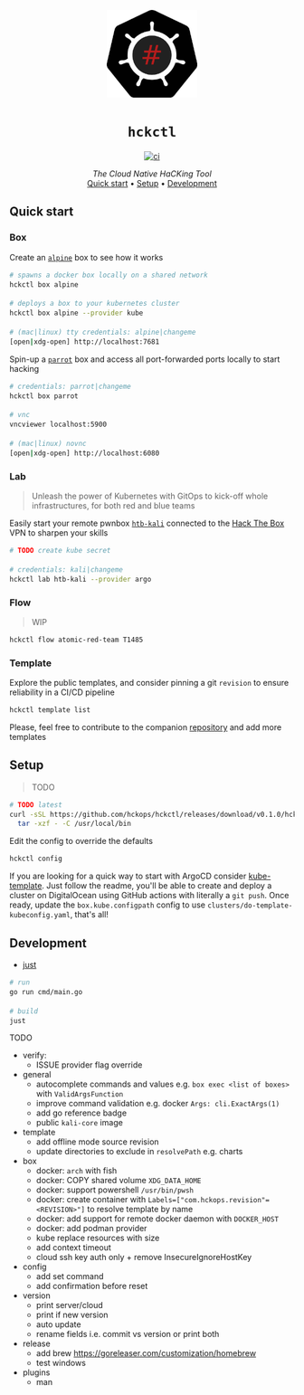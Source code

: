 <p align="center">
  <img width="160" src="docs/logo.svg" alt="logo">
</p>

<h1 align="center"><code>hckctl</code></h1>

<p align="center">
  <a href="https://github.com/hckops/hckctl/actions/workflows/ci.yaml">
    <img src="https://github.com/hckops/hckctl/actions/workflows/ci.yaml/badge.svg" alt="ci">
  </a>
</p>

<p align="center">
  <i>The Cloud Native HaCKing Tool</i><br>
  <a href="#quick-start">Quick start</a>&nbsp;&bull;
  <a href="#setup">Setup</a>&nbsp;&bull;
  <a href="#development">Development</a>
</p>

<!--
TODO description/screenshot/video/gif

A novel Breach and Attack Simulation (BAS) engine with a declarative approach to launch manual and automated attacks, either against a sandbox lab or your infrastructure.
It leverages pre-defined and always up-to-date recipes of your everyday tools to probe and verify your security posture.
Designed to transparently run locally, remotely or integrated in pipelines and to analyze, aggregate and export reports.
-->

## Quick start

### Box

Create an [`alpine`](https://github.com/hckops/megalopolis/blob/main/boxes/base/alpine.yml) box to see how it works
```bash
# spawns a docker box locally on a shared network
hckctl box alpine

# deploys a box to your kubernetes cluster
hckctl box alpine --provider kube

# (mac|linux) tty credentials: alpine|changeme
[open|xdg-open] http://localhost:7681
```

Spin-up a [`parrot`](https://github.com/hckops/megalopolis/blob/main/boxes/base/parrot.yml) box and access all port-forwarded ports locally to start hacking
```bash
# credentials: parrot|changeme
hckctl box parrot

# vnc
vncviewer localhost:5900

# (mac|linux) novnc
[open|xdg-open] http://localhost:6080
```

### Lab

> Unleash the power of Kubernetes with GitOps to kick-off whole infrastructures, for both red and blue teams

Easily start your remote pwnbox [`htb-kali`](https://github.com/hckops/megalopolis/blob/main/labs/ctf/htb-alpine.yaml) connected to the [Hack The Box](https://www.hackthebox.com) VPN to sharpen your skills
```bash
# TODO create kube secret

# credentials: kali|changeme
hckctl lab htb-kali --provider argo
```

### Flow

> WIP

```bash
hckctl flow atomic-red-team T1485
```

### Template

Explore the public templates, and consider pinning a git `revision` to ensure reliability in a CI/CD pipeline
```bash
hckctl template list
```

Please, feel free to contribute to the companion [repository](https://github.com/hckops/megalopolis) and add more templates

## Setup

> TODO

```bash
# TODO latest
curl -sSL https://github.com/hckops/hckctl/releases/download/v0.1.0/hckctl_linux_x86_64.tar.gz | \
  tar -xzf - -C /usr/local/bin
```

Edit the config to override the defaults
```bash
hckctl config
```

If you are looking for a quick way to start with ArgoCD consider [kube-template](https://github.com/hckops/kube-template).
Just follow the readme, you'll be able to create and deploy a cluster on DigitalOcean using GitHub actions with literally a `git push`.
Once ready, update the `box.kube.configpath` config to use `clusters/do-template-kubeconfig.yaml`, that's all!

## Development

* [just](https://github.com/casey/just)

```bash
# run
go run cmd/main.go

# build
just
```

TODO
* verify:
    - ISSUE provider flag override
* general
    - autocomplete commands and values e.g. `box exec <list of boxes>` with `ValidArgsFunction`
    - improve command validation e.g. docker `Args: cli.ExactArgs(1)`
    - add go reference badge
    - public `kali-core` image
* template
    - add offline mode source revision
    - update directories to exclude in `resolvePath` e.g. charts
* box
    - docker: `arch` with fish
    - docker: COPY shared volume `XDG_DATA_HOME`
    - docker: support powershell `/usr/bin/pwsh`
    - docker: create container with `Labels=["com.hckops.revision"=<REVISION>"]` to resolve template by name
    - docker: add support for remote docker daemon with `DOCKER_HOST`
    - docker: add podman provider
    - kube replace resources with size
    - add context timeout
    - cloud ssh key auth only + remove InsecureIgnoreHostKey
* config
    - add set command
    - add confirmation before reset
* version
    - print server/cloud
    - print if new version
    - auto update
    - rename fields i.e. commit vs version or print both
* release
    - add brew https://goreleaser.com/customization/homebrew
    - test windows
* plugins
    - man
